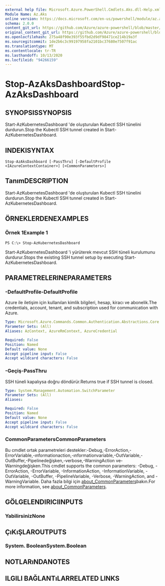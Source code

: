 ```yaml
---
external help file: Microsoft.Azure.PowerShell.Cmdlets.Aks.dll-Help.xml
Module Name: Az.Aks
online version: https://docs.microsoft.com/en-us/powershell/module/az.aks/stop-azaksdashboard
schema: 2.0.0
content_git_url: https://github.com/Azure/azure-powershell/blob/master/src/Aks/Aks/help/Stop-AzAksDashboard.md
original_content_git_url: https://github.com/Azure/azure-powershell/blob/master/src/Aks/Aks/help/Stop-AzAksDashboard.md
ms.openlocfilehash: 275a48f90e393f55fbd2d9df98471ce214b19a3f
ms.sourcegitcommit: 1de2b6c3c99197958fa2101bc37680e7507f91ac
ms.translationtype: MT
ms.contentlocale: tr-TR
ms.lasthandoff: 10/13/2020
ms.locfileid: "94266159"
---
```

# <span data-ttu-id="d709e-101">Stop-AzAksDashboard</span><span class="sxs-lookup"><span data-stu-id="d709e-101">Stop-AzAksDashboard</span></span>

## <span data-ttu-id="d709e-102">SYNOPSIS</span><span class="sxs-lookup"><span data-stu-id="d709e-102">SYNOPSIS</span></span>
<span data-ttu-id="d709e-103">Start-AzKubernetesDashboard 'de oluşturulan Kubectl SSH tünelini durdurun.</span><span class="sxs-lookup"><span data-stu-id="d709e-103">Stop the Kubectl SSH tunnel created in Start-AzKubernetesDashboard.</span></span>

## <span data-ttu-id="d709e-104">INDEKI</span><span class="sxs-lookup"><span data-stu-id="d709e-104">SYNTAX</span></span>

```
Stop-AzAksDashboard [-PassThru] [-DefaultProfile <IAzureContextContainer>] [<CommonParameters>]
```

## <span data-ttu-id="d709e-105">Tanım</span><span class="sxs-lookup"><span data-stu-id="d709e-105">DESCRIPTION</span></span>
<span data-ttu-id="d709e-106">Start-AzKubernetesDashboard 'de oluşturulan Kubectl SSH tünelini durdurun.</span><span class="sxs-lookup"><span data-stu-id="d709e-106">Stop the Kubectl SSH tunnel created in Start-AzKubernetesDashboard.</span></span>

## <span data-ttu-id="d709e-107">ÖRNEKLERDEN</span><span class="sxs-lookup"><span data-stu-id="d709e-107">EXAMPLES</span></span>

### <span data-ttu-id="d709e-108">Örnek 1</span><span class="sxs-lookup"><span data-stu-id="d709e-108">Example 1</span></span>
```
PS C:\> Stop-AzKubernetesDashboard
```

<span data-ttu-id="d709e-109">Start-AzKubernetesDashboard 'i yürüterek mevcut SSH tüneli kurulumunu durdurur.</span><span class="sxs-lookup"><span data-stu-id="d709e-109">Stops the existing SSH tunnel setup by executing Start-AzKubernetesDashboard.</span></span>

## <span data-ttu-id="d709e-110">PARAMETRELERINE</span><span class="sxs-lookup"><span data-stu-id="d709e-110">PARAMETERS</span></span>

### <span data-ttu-id="d709e-111">-DefaultProfile</span><span class="sxs-lookup"><span data-stu-id="d709e-111">-DefaultProfile</span></span>
<span data-ttu-id="d709e-112">Azure ile iletişim için kullanılan kimlik bilgileri, hesap, kiracı ve abonelik.</span><span class="sxs-lookup"><span data-stu-id="d709e-112">The credentials, account, tenant, and subscription used for communication with Azure.</span></span>

```yaml
Type: Microsoft.Azure.Commands.Common.Authentication.Abstractions.Core.IAzureContextContainer
Parameter Sets: (All)
Aliases: AzContext, AzureRmContext, AzureCredential

Required: False
Position: Named
Default value: None
Accept pipeline input: False
Accept wildcard characters: False
```

### <span data-ttu-id="d709e-113">-Geçiş</span><span class="sxs-lookup"><span data-stu-id="d709e-113">-PassThru</span></span>
<span data-ttu-id="d709e-114">SSH tüneli kapalıysa doğru döndürür.</span><span class="sxs-lookup"><span data-stu-id="d709e-114">Returns true if SSH tunnel is closed.</span></span>

```yaml
Type: System.Management.Automation.SwitchParameter
Parameter Sets: (All)
Aliases:

Required: False
Position: Named
Default value: None
Accept pipeline input: False
Accept wildcard characters: False
```

### <span data-ttu-id="d709e-115">CommonParameters</span><span class="sxs-lookup"><span data-stu-id="d709e-115">CommonParameters</span></span>
<span data-ttu-id="d709e-116">Bu cmdlet ortak parametreleri destekler:-Debug,-ErrorAction,-ErrorVariable,-ınformationaction,-ınformationvariable,-OutVariable,-OutBuffer,-Pipelinedeğişken,-verbose,-WarningAction ve-Warningdeğişken.</span><span class="sxs-lookup"><span data-stu-id="d709e-116">This cmdlet supports the common parameters: -Debug, -ErrorAction, -ErrorVariable, -InformationAction, -InformationVariable, -OutVariable, -OutBuffer, -PipelineVariable, -Verbose, -WarningAction, and -WarningVariable.</span></span> <span data-ttu-id="d709e-117">Daha fazla bilgi için [about_CommonParameters](http://go.microsoft.com/fwlink/?LinkID=113216)bakın.</span><span class="sxs-lookup"><span data-stu-id="d709e-117">For more information, see [about_CommonParameters](http://go.microsoft.com/fwlink/?LinkID=113216).</span></span>

## <span data-ttu-id="d709e-118">GÖLGELENDIRICI</span><span class="sxs-lookup"><span data-stu-id="d709e-118">INPUTS</span></span>

### <span data-ttu-id="d709e-119">Yabilirsiniz</span><span class="sxs-lookup"><span data-stu-id="d709e-119">None</span></span>

## <span data-ttu-id="d709e-120">ÇıKıŞLAR</span><span class="sxs-lookup"><span data-stu-id="d709e-120">OUTPUTS</span></span>

### <span data-ttu-id="d709e-121">System. Boolean</span><span class="sxs-lookup"><span data-stu-id="d709e-121">System.Boolean</span></span>

## <span data-ttu-id="d709e-122">NOTLARıNDA</span><span class="sxs-lookup"><span data-stu-id="d709e-122">NOTES</span></span>

## <span data-ttu-id="d709e-123">ILGILI BAĞLANTıLAR</span><span class="sxs-lookup"><span data-stu-id="d709e-123">RELATED LINKS</span></span>

